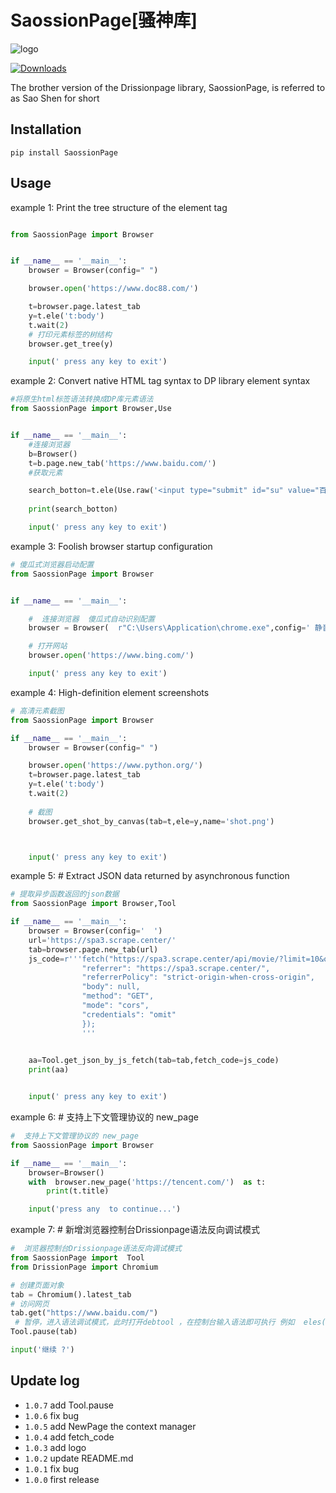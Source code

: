 # SaossionPage[骚神库]
![logo](https://wxhzhwxhzh.github.io/saossion_code_helper_online/img/saoshen2.png)

[![Downloads](https://static.pepy.tech/badge/SaossionPage)](https://pepy.tech/project/SaossionPage)

The brother version of the Drissionpage library, SaossionPage, is referred to as Sao Shen for short


## Installation

```
pip install SaossionPage
```



## Usage

 example 1:      Print the tree structure of the element tag


```python

from SaossionPage import Browser


if __name__ == '__main__':
    browser = Browser(config=" ")

    browser.open('https://www.doc88.com/')

    t=browser.page.latest_tab
    y=t.ele('t:body')
    t.wait(2)     
    # 打印元素标签的树结构
    browser.get_tree(y)  

    input(' press any key to exit')

```
example 2: Convert native HTML tag syntax to DP library element syntax


```python
#将原生html标签语法转换成DP库元素语法
from SaossionPage import Browser,Use


if __name__ == '__main__':
    #连接浏览器
    b=Browser()
    t=b.page.new_tab('https://www.baidu.com/')
    #获取元素

    search_botton=t.ele(Use.raw('<input type="submit" id="su" value="百度一下" class="bg s_btn">'))
    
    print(search_botton)

    input(' press any key to exit')

```

example 3: Foolish browser startup configuration


```python
# 傻瓜式浏览器启动配置
from SaossionPage import Browser


if __name__ == '__main__':

    #  连接浏览器  傻瓜式自动识别配置
    browser = Browser(  r"C:\Users\Application\chrome.exe",config=' 静音  无图 代理http://127.0.0.1:1080 ')

    # 打开网站 
    browser.open('https://www.bing.com/')    

    input(' press any key to exit')

```
example 4: High-definition element screenshots


```python
# 高清元素截图
from SaossionPage import Browser

if __name__ == '__main__':
    browser = Browser(config=" ")

    browser.open('https://www.python.org/')
    t=browser.page.latest_tab
    y=t.ele('t:body')
    t.wait(2)
     
    # 截图
    browser.get_shot_by_canvas(tab=t,ele=y,name='shot.png')     



    input(' press any key to exit')

```
example 5: # Extract JSON data returned by asynchronous function


```python
# 提取异步函数返回的json数据
from SaossionPage import Browser,Tool

if __name__ == '__main__':
    browser = Browser(config='  ')
    url='https://spa3.scrape.center/'
    tab=browser.page.new_tab(url) 
    js_code=r'''fetch("https://spa3.scrape.center/api/movie/?limit=10&offset=0", {
                "referrer": "https://spa3.scrape.center/",
                "referrerPolicy": "strict-origin-when-cross-origin",
                "body": null,
                "method": "GET",
                "mode": "cors",
                "credentials": "omit"
                });
                '''
    

    aa=Tool.get_json_by_js_fetch(tab=tab,fetch_code=js_code) 
    print(aa) 


    input(' press any key to exit')

```
example 6: #  支持上下文管理协议的 new_page



```python
#  支持上下文管理协议的 new_page
from SaossionPage import Browser

if __name__ == '__main__':
    browser=Browser()
    with  browser.new_page('https://tencent.com/')  as t:
        print(t.title)

    input('press any  to continue...')   

```
example 7: #  新增浏览器控制台Drissionpage语法反向调试模式



```python
#  浏览器控制台Drissionpage语法反向调试模式
from SaossionPage import  Tool
from DrissionPage import Chromium

# 创建页面对象
tab = Chromium().latest_tab
# 访问网页
tab.get("https://www.baidu.com/")
 # 暂停，进入语法调试模式，此时打开debtool ，在控制台输入语法即可执行 例如  eles("t:div")
Tool.pause(tab) 

input('继续 ?')  

```



## Update log



- `1.0.7` add  Tool.pause
- `1.0.6` fix bug
- `1.0.5` add  NewPage the context manager
- `1.0.4` add  fetch_code
- `1.0.3` add  logo
- `1.0.2` update  README.md
- `1.0.1` fix bug
- `1.0.0` first release

